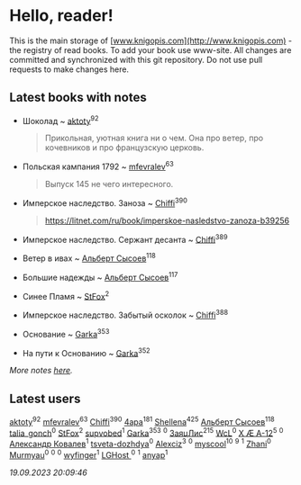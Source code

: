 # Hello, reader!
This is the main storage of [www.knigopis.com](http://www.knigopis.com) - the registry of read books.
To add your book use www-site. All changes are committed and synchronized with this git repository.
Do not use pull requests to make changes here.


## Latest books with notes
* Шоколад ~ [aktoty](users/275/275766107-vkontakte)<sup>92</sup>
    > Прикольная, уютная книга ни о чем. Она про ветер, про кочевников и про французскую церковь.

* Польская кампания 1792 ~ [mfevralev](users/140/140966150-vkontakte)<sup>63</sup>
    > Выпуск 145 не чего интересного.

* Имперское наследство. Заноза ~ [Chiffi](users/105/105831994080785626680-google)<sup>390</sup>
    > https://litnet.com/ru/book/imperskoe-nasledstvo-zanoza-b39256

* Имперское наследство. Сержант десанта ~ [Chiffi](users/105/105831994080785626680-google)<sup>389</sup>

* Ветер в ивах ~ [Альберт Сысоев](users/474/47446642-vkontakte)<sup>118</sup>

* Большие надежды ~ [Альберт Сысоев](users/474/47446642-vkontakte)<sup>117</sup>

* Синее Пламя ~ [StFox](users/108/10824953-yandex)<sup>2</sup>

* Имперское наследство. Забытый осколок ~ [Chiffi](users/105/105831994080785626680-google)<sup>388</sup>

* Основание ~ [Garka](users/115/115753719718250012620-google)<sup>353</sup>

* На пути к Основанию ~ [Garka](users/115/115753719718250012620-google)<sup>352</sup>


_More notes [here](latest_books_with_notes.md)._


## Latest users
[aktoty](users/275/275766107-vkontakte)<sup>92</sup> 
[mfevralev](users/140/140966150-vkontakte)<sup>63</sup> 
[Chiffi](users/105/105831994080785626680-google)<sup>390</sup> 
[4apa](users/117/117392596378069249667-google)<sup>181</sup> 
[Shellena](users/134/13413591548892934957-mailru)<sup>425</sup> 
[Альберт Сысоев](users/474/47446642-vkontakte)<sup>118</sup> 
[talia_gonch](users/116/116727437007720956503-google)<sup>0</sup> 
[StFox](users/108/10824953-yandex)<sup>2</sup> 
[supvobed](users/111/111120684537115120803-google)<sup>1</sup> 
[Garka](users/115/115753719718250012620-google)<sup>353</sup> 
[](users/108/108689900996785507657-google)<sup>0</sup> 
[ЗаяцЛис](users/112/112388384595246311466-google)<sup>215</sup> 
[WcL](users/106/106758454733805717947-google)<sup>0</sup> 
[X Æ A-12](users/115/115609550904757194526-google)<sup>5</sup> 
[](users/112/112452730042794139520-google)<sup>0</sup> 
[Александр Ковалев](users/141/14161137020827113329-mailru)<sup>1</sup> 
[tsveta-dozhdya](users/983/983485507-yandex)<sup>0</sup> 
[Alexciz](users/104/104402554069177138887-google)<sup>3</sup> 
[](users/116/116461044320164710012-google)<sup>0</sup> 
[myscool](users/101/101429613411254493072-google)<sup>10</sup> 
[](users/101/101368518035734751027-google)<sup>9</sup> 
[](users/115/115714542148878544061-google)<sup>1</sup> 
[Zhani](users/109/109586026743199600506-google)<sup>0</sup> 
[Murmyau](users/107/107272984290708451258-google)<sup>0</sup> 
[](users/103/1035563327194476370-mailru)<sup>0</sup> 
[](users/106/106851335280025411906-google)<sup>0</sup> 
[wyfinger](users/112/112391692490886789680-google)<sup>1</sup> 
[LGHost ](users/102/102855694228637360492-google)<sup>0</sup> 
[](users/115/115449516373977572535-google)<sup>1</sup> 
[anyap](users/103/103930748205001962013-google)<sup>1</sup> 


_19.09.2023 20:09:46_
